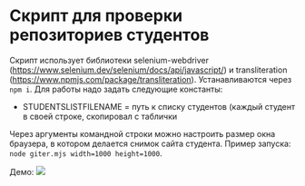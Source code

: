# Скрипт для проверки репозиториев студентов

Скрипт использует библиотеки selenium-webdriver (https://www.selenium.dev/selenium/docs/api/javascript/) и transliteration (https://www.npmjs.com/package/transliteration). Устанавливаются через `npm i`.
Для работы надо задать следующие константы:
* STUDENTSLISTFILENAME = путь к списку студентов (каждый студент в своей строке, скопировал с таблички

Через аргументы командной строки можно настроить размер окна браузера, в котором делается снимок сайта студента. Пример запуска: ```node giter.mjs width=1000 height=1000```.

Демо: 
<img src="https://github.com/KirpaDmitriy/parseJSHomeworks/blob/dev/demo.png">
